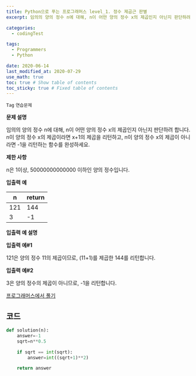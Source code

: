 ```yaml
---
title: Python으로 푸는 프로그래머스 level_1. 정수 제곱근 판별
excerpt: 임의의 양의 정수 n에 대해, n이 어떤 양의 정수 x의 제곱인지 아닌지 판단하려 합니다. n이 양의 정수 x의 제곱이라면 x+1의 제곱을 리턴하고, n이 양의 정수 x의 제곱이 아니라면 -1을 리턴하는 함수를 완성하세요.

categories:
  - codingTest

tags:
  - Programmers
  - Python

date: 2020-06-14
last_modified_at: 2020-07-29
use_math: true
toc: true # Show table of contents
toc_sticky: true # Fixed table of contents
---
```

`Tag` `연습문제`<br>


**문제 설명**

임의의 양의 정수 n에 대해, n이 어떤 양의 정수 x의 제곱인지 아닌지 판단하려 합니다.
n이 양의 정수 x의 제곱이라면 x+1의 제곱을 리턴하고, n이 양의 정수 x의 제곱이 아니라면 -1을 리턴하는 함수를 완성하세요.

**제한 사항**

n은 1이상, 50000000000000 이하인 양의 정수입니다.

**입출력 예**

n|	return
--|--
121	|144
3|	-1

**입출력 예 설명**

**입출력 예#1**

121은 양의 정수 11의 제곱이므로, (11+1)를 제곱한 144를 리턴합니다.

**입출력 예#2**

3은 양의 정수의 제곱이 아니므로, -1을 리턴합니다.

[프로그래머스에서 풀기](https://programmers.co.kr/learn/courses/30/lessons/12934)

## 코드
```python
def solution(n):
    answer=-1
    sqrt=n**0.5

    if sqrt == int(sqrt):
        answer=int((sqrt+1)**2)

    return answer
```
